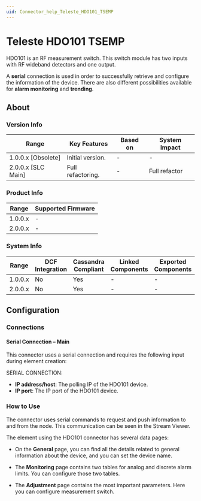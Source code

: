 ```yaml
---
uid: Connector_help_Teleste_HDO101_TSEMP
---
```


# Teleste HDO101 TSEMP

HDO101 is an RF measurement switch. This switch module has two inputs with RF wideband detectors and one output.

A **serial** connection is used in order to successfully retrieve and configure the information of the device. There are also different possibilities available for **alarm monitoring** and **trending**.

## About

### Version Info

| Range              | Key Features      | Based on | System Impact |
|--------------------|-------------------|----------|---------------|
| 1.0.0.x [Obsolete] | Initial version.  | -        | -             |
| 2.0.0.x [SLC Main] | Full refactoring. | -        | Full refactor |

### Product Info

| Range   | Supported Firmware |
|---------|--------------------|
| 1.0.0.x | -                  |
| 2.0.0.x | -                  |

### System Info

| Range   | DCF Integration | Cassandra Compliant | Linked Components | Exported Components |
|---------|-----------------|---------------------|-------------------|---------------------|
| 1.0.0.x | No              | Yes                 | -                 | -                   |
| 2.0.0.x | No              | Yes                 | -                 | -                   |

## Configuration

### Connections

#### Serial Connection – Main

This connector uses a serial connection and requires the following input during element creation:

SERIAL CONNECTION:

- **IP address/host**: The polling IP of the HDO101 device.
- **IP port**: The IP port of the HDO101 device.

### How to Use

The connector uses serial commands to request and push information to and from the node. This communication can be seen in the Stream Viewer.

The element using the HDO101 connector has several data pages:

- On the **General** page, you can find all the details related to general information about the device, and you can set the device name.

- The **Monitoring** page contains two tables for analog and discrete alarm limits. You can configure those two tables.

- The **Adjustment** page contains the most important parameters. Here you can configure measurement switch.
